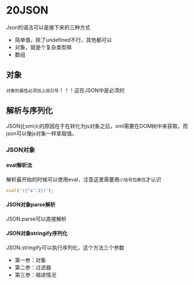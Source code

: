 # 20JSON
Json的语法可以是接下来的三种方式

- 简单值，除了undefined不行，其他都可以
- 对象，就是个复杂类型嘛
- 数组

## 对象
`对象的属性必须加上双引号`！！！这在JSON中是必须的

## 解析与序列化
JSON比xml火的原因在于在转化为js对象之后，xml需要在DOM树中来获取，而json可以像js对象一样拿取值。

### JSON对象
#### eval解析法
解析最开始的时候可以使用eval，注意这里需要用`小括号包裹住`才认识

```javascript
eval('({"a":1})');
```

#### JSON对象parse解析
JSON.parse可以直接解析

#### JSON对象stringify序列化
JSON.stringify可以执行序列化，这个方法三个参数

- 第一参：对象
- 第二参：过滤器
- 第三参：缩进情况
